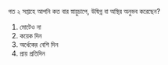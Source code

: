 গত ২ সপ্তাহে আপনি কত বার স্নায়ুচাপে, উদ্বিগ্ন বা অস্থির অনুভব করেছেন?
1. মোটেও না
2. কয়েক দিন
3. অর্ধেকের বেশি দিন
4. প্রায় প্রতিদিন
